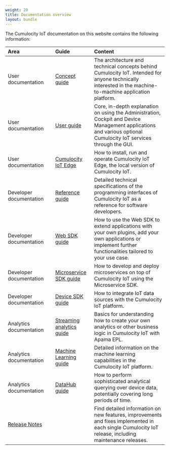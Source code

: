 ```yaml
---
weight: 20
title: Documentation overview
layout: bundle
---
```


The Cumulocity IoT documentation on this website contains the following information:

<table>
<col width = 150>
<thead>
<tr>
<th align="left">Area</th>
<th align="left">Guide</th>
<th align="left">Content</th>
</tr>
</thead>

<tbody>
<tr>
<td align="left">User documentation</td>
<td align="left"><a href="/concepts/introduction/">Concept guide</a></td>
<td align="left">The architecture and technical concepts behind Cumulocity IoT. Intended for anyone technically interested in the machine-to-machine application platform.</td>
</tr>

<tr>
<td align="left">User documentation</td>
<td align="left"><a href="/users-guide/getting-started/">User guide</a></td>
<td align="left">Core, in-depth explanation on using the Administration, Cockpit and Device Management applications and various optional Cumulocity IoT services through the GUI.</td>
</tr>

<tr>
<td align="left">User documentation</td>
<td align="left"><a href="/edge/overview/">Cumulocity IoT Edge</a></td>
<td align="left">How to install, run and operate Cumulocity IoT Edge, the local version of Cumulocity IoT.</td>
</tr>

<tr>
<td align="left">Developer documentation</td>
<td align="left"><a href="/reference/rest-implementation/">Reference guide</a></td>
<td align="left">Detailed technical specifications of the programming interfaces of Cumulocity IoT as a reference for software developers.</td>
</tr>

<tr>
<td align="left">Developer documentation</td>
<td align="left"><a href="/web/introduction/">Web SDK guide</a></td>
<td align="left">How to use the Web SDK to extend applications with your own plugins, add your own applications or implement further functionalities tailored to your use case.</td>
</tr>

<tr>
<td align="left">Developer documentation</td>
<td align="left"><a href="/microservice-sdk/introduction/">Microservice SDK guide</a></td>
<td align="left">How to develop and deploy microservices on top of Cumulocity IoT using the Microservice SDK.</td>
</tr>

<tr>
<td align="left">Developer documentation</td>
<td align="left"><a href="/device-sdk/introduction/">Device SDK guide</a></td>
<td align="left">How to integrate IoT data sources with the Cumulocity IoT platform.</td>
</tr>

<tr>
<td align="left">Analytics documentation</td>
<td align="left"><a href="/apama/overview-analytics/">Streaming analytics guide</a></td>
<td align="left">Basics for understanding how to create your own analytics or other business logic in Cumulocity IoT with Apama EPL.</td>
</tr>

<tr>
<td align="left">Analytics documentation</td>
<td align="left"><a href="/predictive-analytics/introduction/">Machine Learning guide</a></td>
<td align="left">Detailed information on the machine learning capabilities in the Cumulocity IoT platform.</td>
</tr>

<tr>
<td align="left">Analytics documentation</td>
<td align="left"><a href="/datahub/datahub-overview/">DataHub guide</a></td>
<td align="left">How to perform sophisticated analytical querying over device data, potentially covering long periods of time.</td>
</tr>
<tr>
<td align="left"><a href="/release-notes/overview/">Release Notes</a></td>
<td align="left"></td>
<td align="left">Find detailed information on new features, improvements and fixes implemented in each single Cumulocity IoT release, including maintenance releases.</td>
</tr>
</tbody>
</table>